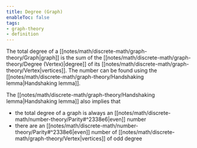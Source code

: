 ```yaml
---
title: Degree (Graph)
enableToc: false
tags:
- graph-theory
- definition
---
```

The total degree of a [[notes/math/discrete-math/graph-theory/Graph|graph]] is the sum of the [[notes/math/discrete-math/graph-theory/Degree (Vertex)|degree]]  of its [[notes/math/discrete-math/graph-theory/Vertex|vertices]]. The number can be found using the [[notes/math/discrete-math/graph-theory/Handshaking lemma|Handshaking lemma]].

The [[notes/math/discrete-math/graph-theory/Handshaking lemma|Handshaking lemma]] also implies that
- the total degree of a graph is always an [[notes/math/discrete-math/number-theory/Parity#^2338e6|even]] number 
- there are an [[notes/math/discrete-math/number-theory/Parity#^2338e6|even]] number of [[notes/math/discrete-math/graph-theory/Vertex|vertices]] of odd degree
